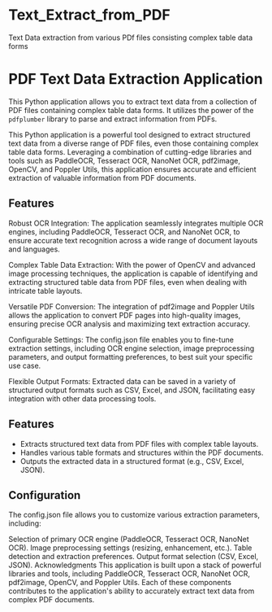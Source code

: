 # Text_Extract_from_PDF

Text Data extraction from various PDf files consisting complex table data forms

# PDF Text Data Extraction Application

This Python application allows you to extract text data from a collection of PDF files containing complex table data forms. It utilizes the power of the `pdfplumber` library to parse and extract information from PDFs.

This Python application is a powerful tool designed to extract structured text data from a diverse range of PDF files, even those containing complex table data forms. Leveraging a combination of cutting-edge libraries and tools such as PaddleOCR, Tesseract OCR, NanoNet OCR, pdf2image, OpenCV, and Poppler Utils, this application ensures accurate and efficient extraction of valuable information from PDF documents.

## Features

Robust OCR Integration: The application seamlessly integrates multiple OCR engines, including PaddleOCR, Tesseract OCR, and NanoNet OCR, to ensure accurate text recognition across a wide range of document layouts and languages.

Complex Table Data Extraction: With the power of OpenCV and advanced image processing techniques, the application is capable of identifying and extracting structured table data from PDF files, even when dealing with intricate table layouts.

Versatile PDF Conversion: The integration of pdf2image and Poppler Utils allows the application to convert PDF pages into high-quality images, ensuring precise OCR analysis and maximizing text extraction accuracy.

Configurable Settings: The config.json file enables you to fine-tune extraction settings, including OCR engine selection, image preprocessing parameters, and output formatting preferences, to best suit your specific use case.

Flexible Output Formats: Extracted data can be saved in a variety of structured output formats such as CSV, Excel, and JSON, facilitating easy integration with other data processing tools.

## Features

- Extracts structured text data from PDF files with complex table layouts.
- Handles various table formats and structures within the PDF documents.
- Outputs the extracted data in a structured format (e.g., CSV, Excel, JSON).

## Configuration
The config.json file allows you to customize various extraction parameters, including:

Selection of primary OCR engine (PaddleOCR, Tesseract OCR, NanoNet OCR).
Image preprocessing settings (resizing, enhancement, etc.).
Table detection and extraction preferences.
Output format selection (CSV, Excel, JSON).
Acknowledgments
This application is built upon a stack of powerful libraries and tools, including PaddleOCR, Tesseract OCR, NanoNet OCR, pdf2image, OpenCV, and Poppler Utils. Each of these components contributes to the application's ability to accurately extract text data from complex PDF documents.
